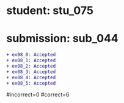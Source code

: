 # student: stu_075
# submission: sub_044

```diff
+ ex08_0: Accepted
+ ex08_1: Accepted
+ ex08_2: Accepted
+ ex08_3: Accepted
+ ex08_4: Accepted
+ ex08_5: Accepted
```
#incorrect=0
#correct=6
